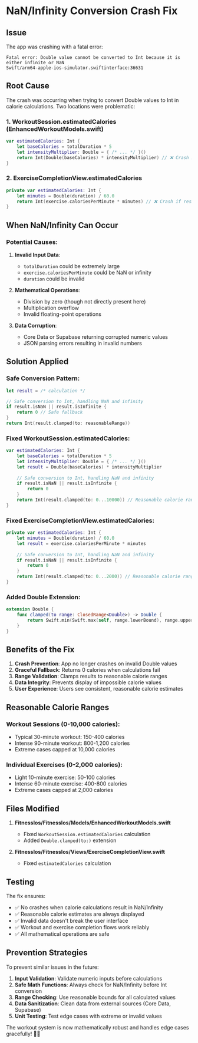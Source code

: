 # NaN/Infinity Conversion Crash Fix

## Issue
The app was crashing with a fatal error:
```
Fatal error: Double value cannot be converted to Int because it is either infinite or NaN
Swift/arm64-apple-ios-simulator.swiftinterface:36631
```

## Root Cause
The crash was occurring when trying to convert Double values to Int in calorie calculations. Two locations were problematic:

### 1. WorkoutSession.estimatedCalories (EnhancedWorkoutModels.swift)
```swift
var estimatedCalories: Int {
    let baseCalories = totalDuration * 5
    let intensityMultiplier: Double = { /* ... */ }()
    return Int(Double(baseCalories) * intensityMultiplier) // ❌ Crash if result is NaN/Infinity
}
```

### 2. ExerciseCompletionView.estimatedCalories
```swift
private var estimatedCalories: Int {
    let minutes = Double(duration) / 60.0
    return Int(exercise.caloriesPerMinute * minutes) // ❌ Crash if result is NaN/Infinity
}
```

## When NaN/Infinity Can Occur

### Potential Causes:
1. **Invalid Input Data**: 
   - `totalDuration` could be extremely large
   - `exercise.caloriesPerMinute` could be NaN or infinity
   - `duration` could be invalid

2. **Mathematical Operations**:
   - Division by zero (though not directly present here)
   - Multiplication overflow
   - Invalid floating-point operations

3. **Data Corruption**:
   - Core Data or Supabase returning corrupted numeric values
   - JSON parsing errors resulting in invalid numbers

## Solution Applied

### Safe Conversion Pattern:
```swift
let result = /* calculation */

// Safe conversion to Int, handling NaN and infinity
if result.isNaN || result.isInfinite {
    return 0 // Safe fallback
}
return Int(result.clamped(to: reasonableRange))
```

### Fixed WorkoutSession.estimatedCalories:
```swift
var estimatedCalories: Int {
    let baseCalories = totalDuration * 5
    let intensityMultiplier: Double = { /* ... */ }()
    let result = Double(baseCalories) * intensityMultiplier
    
    // Safe conversion to Int, handling NaN and infinity
    if result.isNaN || result.isInfinite {
        return 0
    }
    return Int(result.clamped(to: 0...10000)) // Reasonable calorie range
}
```

### Fixed ExerciseCompletionView.estimatedCalories:
```swift
private var estimatedCalories: Int {
    let minutes = Double(duration) / 60.0
    let result = exercise.caloriesPerMinute * minutes
    
    // Safe conversion to Int, handling NaN and infinity
    if result.isNaN || result.isInfinite {
        return 0
    }
    return Int(result.clamped(to: 0...2000)) // Reasonable calorie range for single exercise
}
```

### Added Double Extension:
```swift
extension Double {
    func clamped(to range: ClosedRange<Double>) -> Double {
        return Swift.min(Swift.max(self, range.lowerBound), range.upperBound)
    }
}
```

## Benefits of the Fix

1. **Crash Prevention**: App no longer crashes on invalid Double values
2. **Graceful Fallback**: Returns 0 calories when calculations fail
3. **Range Validation**: Clamps results to reasonable calorie ranges
4. **Data Integrity**: Prevents display of impossible calorie values
5. **User Experience**: Users see consistent, reasonable calorie estimates

## Reasonable Calorie Ranges

### Workout Sessions (0-10,000 calories):
- Typical 30-minute workout: 150-400 calories
- Intense 90-minute workout: 800-1,200 calories
- Extreme cases capped at 10,000 calories

### Individual Exercises (0-2,000 calories):
- Light 10-minute exercise: 50-100 calories
- Intense 60-minute exercise: 400-800 calories
- Extreme cases capped at 2,000 calories

## Files Modified

1. **FitnessIos/FitnessIos/Models/EnhancedWorkoutModels.swift**
   - Fixed `WorkoutSession.estimatedCalories` calculation
   - Added `Double.clamped(to:)` extension

2. **FitnessIos/FitnessIos/Views/ExerciseCompletionView.swift**
   - Fixed `estimatedCalories` calculation

## Testing

The fix ensures:
- ✅ No crashes when calorie calculations result in NaN/Infinity
- ✅ Reasonable calorie estimates are always displayed
- ✅ Invalid data doesn't break the user interface
- ✅ Workout and exercise completion flows work reliably
- ✅ All mathematical operations are safe

## Prevention Strategies

To prevent similar issues in the future:

1. **Input Validation**: Validate numeric inputs before calculations
2. **Safe Math Functions**: Always check for NaN/Infinity before Int conversion
3. **Range Checking**: Use reasonable bounds for all calculated values
4. **Data Sanitization**: Clean data from external sources (Core Data, Supabase)
5. **Unit Testing**: Test edge cases with extreme or invalid values

The workout system is now mathematically robust and handles edge cases gracefully! 🧮✅